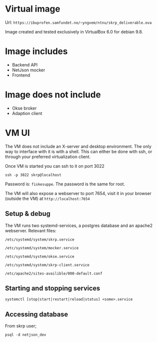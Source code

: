 # Virtual image 
Url: `https://ibuprofen.samfundet.no/~yngvem/ntnu/skrp_deliverable.ova` 

Image created and tested exclusively in VirtualBox 6.0 for debian 9.8.

# Image includes
- Backend API
- NetJson mocker
- Frontend

# Image does not include
- Okse broker
- Adaption client

# VM UI
The VM does not include an X-server and desktop environment. The only way to
interface with it is with a shell. This can either be done with ssh, or through
your preferred virtualization client.

Once VM is started you can ssh to it on port 3022 

`ssh -p 3022 skrp@localhost`

Password is: `fiskesuppe`. The password is the same for root.

The VM will also expose a webserver to port 7654, visit it in your browser
(outside the VM) at `http://localhost:7654`

## Setup & debug
The VM runs two systemd-services, a postgres database and an apache2 webserver.
Relevant files:

`/etc/systemd/system/skrp.service`

`/etc/systemd/system/mocker.service`

`/etc/systemd/system/okse.service`

`/etc/systemd/system/skrp-client.service`

`/etc/apache2/sites-availible/000-default.conf`

## Starting and stopping services

`systemctl [stop|start|restart|reload|status] <some>.service`

## Accessing database

From skrp user;

`psql -d netjson_dev`
